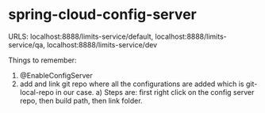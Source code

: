 # spring-cloud-config-server

URLS: localhost:8888/limits-service/default,  localhost:8888/limits-service/qa,  localhost:8888/limits-service/dev

Things to remember:
1) @EnableConfigServer
2) add and link git repo where all the configurations are added which is git-local-repo in our case.
      a) Steps are: first right click on the config server repo, then build path, then link folder.

